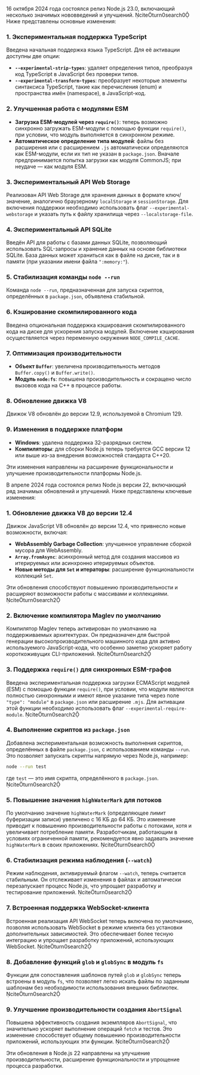 16 октября 2024 года состоялся релиз Node.js 23.0, включающий несколько значимых нововведений и улучшений. citeturn0search0 Ниже представлены основные изменения:

### 1. Экспериментальная поддержка TypeScript

Введена начальная поддержка языка TypeScript. Для её активации доступны две опции:

- **`--experimental-strip-types`**: удаляет определения типов, преобразуя код TypeScript в JavaScript без проверки типов.
- **`--experimental-transform-types`**: преобразует некоторые элементы синтаксиса TypeScript, такие как перечисления (enum) и пространства имён (namespace), в JavaScript-код.

### 2. Улучшенная работа с модулями ESM

- **Загрузка ESM-модулей через `require()`**: теперь возможно синхронно загружать ESM-модули с помощью функции `require()`, при условии, что модуль выполняется в синхронном режиме.
- **Автоматическое определение типа модулей**: файлы без расширения или с расширением `.js` автоматически определяются как ESM-модули, если их тип не указан в `package.json`. Вначале предпринимается попытка загрузки как модуля CommonJS; при неудаче — как модуля ESM.

### 3. Экспериментальный API Web Storage

Реализован API Web Storage для хранения данных в формате ключ/значение, аналогично браузерному `localStorage` и `sessionStorage`. Для включения поддержки необходимо использовать флаг `--experimental-webstorage` и указать путь к файлу хранилища через `--localstorage-file`.

### 4. Экспериментальный API SQLite

Введён API для работы с базами данных SQLite, позволяющий использовать SQL-запросы и хранение данных на основе библиотеки SQLite. База данных может храниться как в файле на диске, так и в памяти (при указании имени файла `":memory:"`).

### 5. Стабилизация команды `node --run`

Команда `node --run`, предназначенная для запуска скриптов, определённых в `package.json`, объявлена стабильной.

### 6. Кэширование скомпилированного кода

Введена опциональная поддержка кэширования скомпилированного кода на диске для ускорения запуска модулей. Включение кэширования осуществляется через переменную окружения `NODE_COMPILE_CACHE`.

### 7. Оптимизация производительности

- **Объект `Buffer`**: увеличена производительность методов `Buffer.copy()` и `Buffer.write()`.
- **Модуль `node:fs`**: повышена производительность и сокращено число вызовов кода на C++ в процессе работы.

### 8. Обновление движка V8

Движок V8 обновлён до версии 12.9, используемой в Chromium 129.

### 9. Изменения в поддержке платформ

- **Windows**: удалена поддержка 32-разрядных систем.
- **Компиляторы**: для сборки Node.js теперь требуется GCC версии 12 или выше из-за внедрения возможностей стандарта C++20.

Эти изменения направлены на расширение функциональности и улучшение производительности платформы Node.js. 

В апреле 2024 года состоялся релиз Node.js версии 22, включающий ряд значимых обновлений и улучшений. Ниже представлены ключевые изменения:

### 1. Обновление движка V8 до версии 12.4

Движок JavaScript V8 обновлён до версии 12.4, что привнесло новые возможности, включая:

- **WebAssembly Garbage Collection**: улучшенное управление сборкой мусора для WebAssembly.
- **`Array.fromAsync`**: асинхронный метод для создания массивов из итерируемых или асинхронно итерируемых объектов.
- **Новые методы для `Set` и итераторы**: расширение функциональности коллекций `Set`.

Эти обновления способствуют повышению производительности и расширяют возможности работы с массивами и коллекциями. citeturn0search2

### 2. Включение компилятора Maglev по умолчанию

Компилятор Maglev теперь активирован по умолчанию на поддерживаемых архитектурах. Он предназначен для быстрой генерации высокопроизводительного машинного кода для активно используемого JavaScript-кода, что особенно заметно ускоряет работу короткоживущих CLI-приложений. citeturn0search2

### 3. Поддержка `require()` для синхронных ESM-графов

Введена экспериментальная поддержка загрузки ECMAScript модулей (ESM) с помощью функции `require()`, при условии, что модули являются полностью синхронными и имеют явное указание типа через поле `"type": "module"` в `package.json` или расширение `.mjs`. Для активации этой функции необходимо использовать флаг `--experimental-require-module`. citeturn0search2

### 4. Выполнение скриптов из `package.json`

Добавлена экспериментальная возможность выполнения скриптов, определённых в файле `package.json`, с использованием команды `--run`. Это позволяет запускать скрипты напрямую через Node.js, например:

```bash
node --run test
```


где `test` — это имя скрипта, определённого в `package.json`. citeturn0search2

### 5. Повышение значения `highWaterMark` для потоков

По умолчанию значение `highWaterMark` (определяющее лимит буферизации записи) увеличено с 16 КБ до 64 КБ. Это изменение приводит к повышению производительности работы с потоками, хотя и увеличивает потребление памяти. Разработчикам, работающим в условиях ограниченной памяти, рекомендуется явно задавать значение `highWaterMark` в своих приложениях. citeturn0search0

### 6. Стабилизация режима наблюдения (`--watch`)

Режим наблюдения, активируемый флагом `--watch`, теперь считается стабильным. Он отслеживает изменения в файлах и автоматически перезапускает процесс Node.js, что упрощает разработку и тестирование приложений. citeturn0search2

### 7. Встроенная поддержка WebSocket-клиента

Встроенная реализация API WebSocket теперь включена по умолчанию, позволяя использовать WebSocket в режиме клиента без установки дополнительных зависимостей. Это обеспечивает более тесную интеграцию и упрощает разработку приложений, использующих WebSocket. citeturn0search2

### 8. Добавление функций `glob` и `globSync` в модуль `fs`

Функции для сопоставления шаблонов путей `glob` и `globSync` теперь встроены в модуль `fs`, что позволяет легко искать файлы по заданным шаблонам без необходимости использования внешних библиотек. citeturn0search2

### 9. Улучшение производительности создания `AbortSignal`

Повышена эффективность создания экземпляров `AbortSignal`, что значительно ускоряет выполнение операций `fetch` и тестов. Это изменение способствует общему повышению производительности приложений, использующих эти функции. citeturn0search2

Эти обновления в Node.js 22 направлены на улучшение производительности, расширение функциональности и упрощение процесса разработки. 
